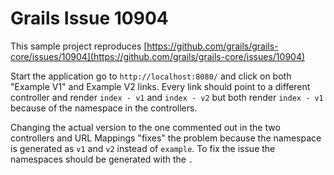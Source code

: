 # Grails Issue 10904 #

This sample project reproduces [https://github.com/grails/grails-core/issues/10904](https://github.com/grails/grails-core/issues/10904)

Start the application go to `http://localhost:8080/` and click on both "Example V1" and Example V2 links. Every link
should point to a different controller and render `index - v1` and `index - v2` but both render `index - v1` because of
the namespace in the controllers.

Changing the actual version to the one commented out in the two controllers and URL Mappings "fixes" the problem because
the namespace is generated as `v1` and `v2` instead of `example`. To fix the issue the namespaces should be generated with
the `.`
